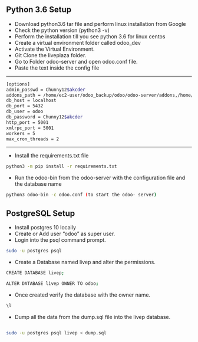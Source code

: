 Python 3.6 Setup
----------------
 - Download python3.6 tar file and perform linux installation from Google
 - Check the python version (python3 -v)
 - Perform the installation till you see python 3.6 for linux centos
 - Create a virtual environment folder called odoo_dev 
 - Activate the Virtual Environment.
 - Git Clone the liveplaza folder.
 - Go to Folder odoo-server and open odoo.conf file.
 - Paste the text inside the config file


----
```bash
[options]
admin_passwd = Chunny12$akcder
addons_path = /home/ec2-user/odoo_backup/odoo/odoo-server/addons,/home/ec2-user/odoo_backup/odoo/odoo-server/odoo/addons,/home/ec2-user/odoo_backup/odoo/custom/addons,/home/ec2-user/odoo_backup/odoo/custom/themes
db_host = localhost
db_port = 5432
db_user = odoo
db_password = Chunny12$akcder
http_port = 5001
xmlrpc_port = 5001
workers = 5
max_cron_threads = 2

```

----
 - Install the requirements.txt file 

```bash
python3 -m pip install -r requirements.txt
```


 - Run the odoo-bin from the odoo-server with the configuration file and the database name



```bash
python3 odoo-bin -c odoo.conf (to start the odoo- server)

```






PostgreSQL Setup
----------------
 - Install postgres 10 locally
 - Create or Add user “odoo” as super user.
 - Login into the psql command prompt.


```bash
sudo -u postgres psql
```

 - Create a Database named livep and alter the permissions.
 

```bash
CREATE DATABASE livep; 

ALTER DATABASE livep OWNER TO odoo;

```


 - Once created verify the database with the owner name.

```bash
\l 
```

 - Dump all the data from the dump.sql file into the livep database.
 

```bash

sudo -u postgres psql livep < dump.sql

```






